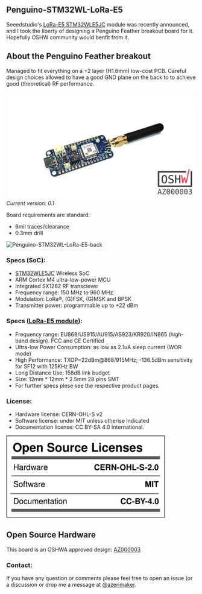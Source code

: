 ## Penguino-STM32WL-LoRa-E5
 Seeedstudio's [LoRa-E5 STM32WLE5JC](https://www.seeedstudio.com/LoRa-E5-Wireless-Module-p-4745.html) module was recently announced, and I took the liberty of designing a Penguino Feather breakout board for it. Hopefully OSHW community would benfit from it. 


## About the Penguino Feather breakout
Managed to fit everything on a +2 layer (H1.6mm) low-cost PCB. Careful design choices allowed to have a good GND plane on the back to to achieve good (theoretical) RF performance. 

![Penguino-STM32WL-LoRa-E5](docs/penguino-lora-e5.jpg)
_Current version: 0.1_

Board requirements are standard: 
- 6mil traces/clearance
- 0.3mm drill


![Penguino-STM32WL-LoRa-E5-back](docs/Penguino-STM32-E5-sbs.png)

### Specs (SoC): 
- [STM32WLE5JC](https://www.st.com/en/microcontrollers-microprocessors/stm32wle5jc.html) Wireless SoC
- ARM Cortex M4 ultra-low-power MCU
- Integrated SX1262 RF transciever
- Frequency range: 150 MHz to 960 MHz.
- Modulation: LoRa®, (G)FSK, (G)MSK and BPSK
- Transmitter power: programmable up to +22 dBm 

### Specs ([LoRa-E5 module](](https://www.seeedstudio.com/LoRa-E5-Wireless-Module-p-4745.html))): 
- Frequency range: EU868/US915/AU915/AS923/KR920/IN865 (high-band design). FCC and CE Certified
- Ultra-low Power Consumption: as low as 2.1uA sleep current (WOR mode)
- High Performance: TXOP=22dBm@868/915MHz; -136.5dBm sensitivity for SF12 with 125KHz BW 
- Long Distance Use: 158dB link budget
- Size: 12mm * 12mm * 2.5mm 28 pins SMT
- For further specs plese see the respective product pages. 


### License:
- Hardware license: CERN-OHL-S v2
- Software license: under MIT unless otherise indicated 
- Documentation license:  CC BY-SA 4.0 International.

![OSHW License](docs/CERN-OHL-1.2_MIT_CC-BY-SA-4.0.svg)

## Open Source Hardware
This board is an OSHWA approved design: [AZ000003](https://certification.oshwa.org/az000003.html)

### Contact:
If you have any question or comments please feel free to open an issue (or a discussion or drop me a message at [@azerimaker](https://twitter.com/azerimaker). 
